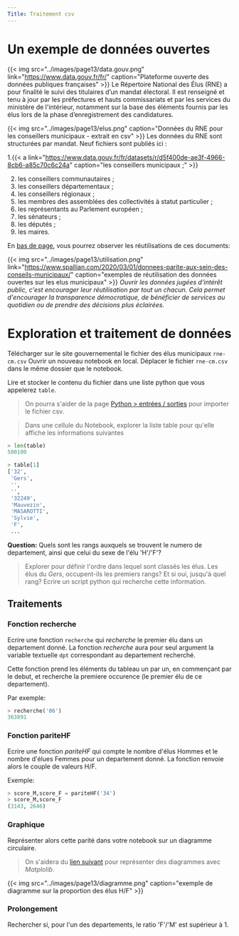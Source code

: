 ```yaml
---
Title: Traitement csv
---
```


# Un exemple de données ouvertes
{{< img src="../images/page13/data.gouv.png" link="https://www.data.gouv.fr/fr/" caption="Plateforme ouverte des données publiques françaises" >}}
Le Répertoire National des Élus (RNE) a pour finalité le suivi des titulaires d’un mandat électoral. Il est renseigné et tenu à jour par les préfectures et hauts commissariats et par les services du ministère de l'intérieur, notamment sur la base des éléments fournis par les élus lors de la phase d’enregistrement des candidatures.

{{< img src="../images/page13/elus.png" caption="Données du RNE pour les conseillers municipaux - extrait en csv" >}}
Les données du RNE sont structurées par mandat. Neuf fichiers sont publiés ici :

1.{{< a link="https://www.data.gouv.fr/fr/datasets/r/d5f400de-ae3f-4966-8cb6-a85c70c6c24a" caption="les conseillers municipaux ;" >}}

2. les conseillers communautaires ;
3. les conseillers départementaux ;
4. les conseillers régionaux ;
5. les membres des assemblées des collectivités à statut particulier ;
6. les représentants au Parlement européen ;
7. les sénateurs ;
8. les députés ;
9. les maires.


En [bas de page](https://www.data.gouv.fr/fr/datasets/repertoire-national-des-elus-1/#community-reuses), vous pourrez observer les réutilisations de ces documents:

{{< img src="../images/page13/utilisation.png" link="https://www.spallian.com/2020/03/01/donnees-parite-aux-sein-des-conseils-municipaux/" caption="exemples de réutilisation des données ouvertes sur les elus municipaux" >}}
*Ouvrir les données jugées d'intérêt public, c'est encourager leur réutilisation par tout un chacun. Cela permet d'encourager la transparence démocratique, de bénéficier de services au quotidien ou de prendre des décisions plus éclairées.*

# Exploration et traitement de données 
Télécharger sur le site gouvernemental le fichier des élus municipaux `rne-cm.csv`
Ouvrir un nouveau notebook en local. Déplacer le fichier `rne-cm.csv` dans le même dossier que le notebook.

Lire et stocker le contenu du fichier dans une liste python que vous appelerez `table`. 

> On pourra s'aider de la page [Python > entrées / sorties](/docs/python/pages/ES/page1/#lire-écrire-dans-un-fichier) pour importer le fichier csv.

> Dans une cellule du Notebook, explorer la liste table pour qu'elle affiche les informations suivantes

```python
> len(table)
500100
```

```python
> table[1]
['32',
 'Gers',
 '',
 '',
 '32249',
 'Mauvezin',
 'MASAROTTI',
 'Sylvie',
 'F',
 ...
```

**Question:** Quels sont les rangs auxquels se trouvent le numero de departement, ainsi que celui du sexe de l'élu 'H'/'F'?

> Explorer pour définir l'ordre dans lequel sont classés les élus. Les élus du *Gers*, occupent-ils les premiers rangs? Et si oui, jusqu'à quel rang? Ecrire un script python qui recherche cette information.

## Traitements
### Fonction recherche
Ecrire une fonction `recherche` qui *recherche* le premier élu dans un departement donné. La fonction *recherche* aura pour seul argument la variable textuelle `dpt` correspondant au departement recherché.

Cette fonction prend les éléments du tableau un par un, en commençant par le debut, et recherche la premiere occurence (le premier élu de ce departement).

Par exemple:

```python
> recherche('06')
363891
```

### Fonction pariteHF
Ecrire une fonction *pariteHF* qui compte le nombre d'élus Hommes et le nombre d'élues Femmes pour un departement donné. La fonction renvoie alors le couple de valeurs H/F.

Exemple:

```python
> score_M,score_F = pariteHF('34')
> score_M,score_F
(3143, 2646)
```

### Graphique
Représenter alors cette parité dans votre notebook sur un diagramme circulaire.

> On s'aidera du [lien suivant](https://python.doctor/page-creer-graphiques-scientifiques-python-apprendre) pour représenter des diagrammes avec *Matplolib*.

{{< img src="../images/page13/diagramme.png" caption="exemple de diagramme sur la proportion des élus H/F" >}}

### Prolongement
Rechercher si, pour l'un des departements, le ratio 'F'/'M' est supérieur à 1.
